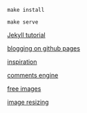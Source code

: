 `make install`

`make serve`

[Jekyll tutorial](https://jekyllrb.com/docs/step-by-step/01-setup/)

[blogging on github pages](https://docs.github.com/en/pages/setting-up-a-github-pages-site-with-jekyll)

[inspiration](https://github.com/nurkiewicz/nurkiewicz.com)

[comments engine](https://utteranc.es/)

[free images](https://www.pexels.com)

[image resizing](https://squoosh.app/)
